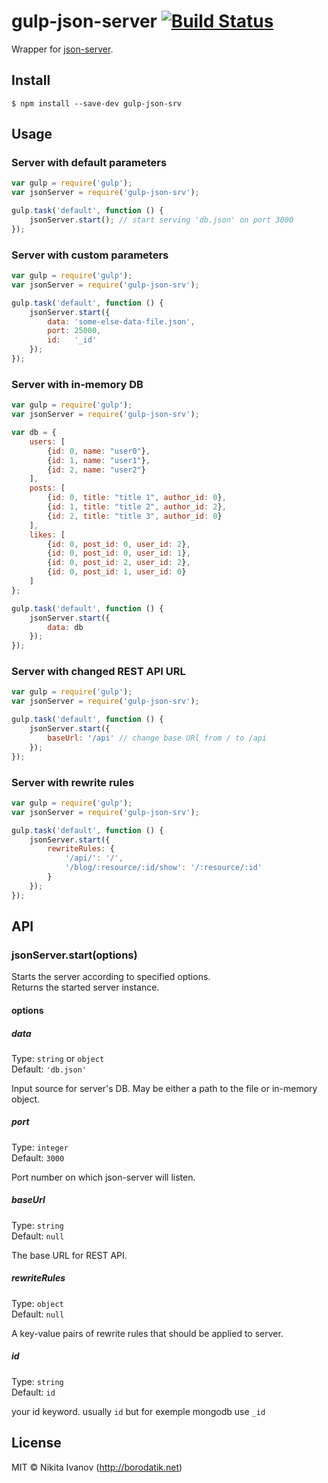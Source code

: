 # gulp-json-server [![Build Status](https://travis-ci.org/GrafGenerator/gulp-json-server.svg?branch=master)](https://travis-ci.org/GrafGenerator/gulp-json-server)

Wrapper for [json-server](https://github.com/typicode/json-server).


## Install

```
$ npm install --save-dev gulp-json-srv
```


## Usage
### Server with default parameters
```js
var gulp = require('gulp');
var jsonServer = require('gulp-json-srv');

gulp.task('default', function () {
	jsonServer.start(); // start serving 'db.json' on port 3000
});
```

### Server with custom parameters
```js
var gulp = require('gulp');
var jsonServer = require('gulp-json-srv');

gulp.task('default', function () {
	jsonServer.start({
		data: 'some-else-data-file.json',
		port: 25000,
		id:   '_id'
	});
});
```

### Server with in-memory DB
```js
var gulp = require('gulp');
var jsonServer = require('gulp-json-srv');

var db = {
	users: [
		{id: 0, name: "user0"},
		{id: 1, name: "user1"},
		{id: 2, name: "user2"}
	],
	posts: [
		{id: 0, title: "title 1", author_id: 0},
		{id: 1, title: "title 2", author_id: 2},
		{id: 2, title: "title 3", author_id: 0}
	],
	likes: [
		{id: 0, post_id: 0, user_id: 2},
		{id: 0, post_id: 0, user_id: 1},
		{id: 0, post_id: 2, user_id: 2},
		{id: 0, post_id: 1, user_id: 0}
	]
};

gulp.task('default', function () {
	jsonServer.start({
		data: db
	});
});
```

### Server with changed REST API URL
```js
var gulp = require('gulp');
var jsonServer = require('gulp-json-srv');

gulp.task('default', function () {
	jsonServer.start({
		baseUrl: '/api' // change base URl from / to /api
	});
});
```

### Server with rewrite rules
```js
var gulp = require('gulp');
var jsonServer = require('gulp-json-srv');

gulp.task('default', function () {
	jsonServer.start({
		rewriteRules: {
			'/api/': '/',
			'/blog/:resource/:id/show': '/:resource/:id'
		}
	});
});
```

## API

### jsonServer.start(options)
Starts the server according to specified options.<br/> Returns the started server instance.

#### options

##### data

Type: `string` or `object`<br/>
Default: `'db.json'`

Input source for server's DB. May be either a path to the file or in-memory object.

##### port

Type: `integer`<br/>
Default: `3000`

Port number on which json-server will listen.

##### baseUrl

Type: `string`<br/>
Default: `null`

The base URL for REST API.

##### rewriteRules

Type: `object`<br/>
Default: `null`

A key-value pairs of rewrite rules that should be applied to server.

##### id

Type: `string`<br/>
Default: `id`

your id keyword. usually `id` but for exemple mongodb use `_id`


## License

MIT © Nikita Ivanov (http://borodatik.net)
